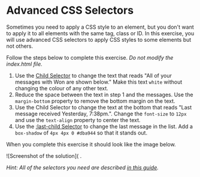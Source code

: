 # Advanced CSS Selectors

Sometimes you need to apply a CSS style to an element, but you don't want to apply it to all elements with the same tag, class or ID. In this exercise, you will use advanced CSS selectors to apply CSS styles to some elements but not others.

Follow the steps below to complete this exercise. _Do not modify the index.html file._

1. Use the [Child Selector](https://learn.shayhowe.com/advanced-html-css/complex-selectors/#child-selectors) to change the text that reads "All of your messages with Won are shown below." Make this text `white` without changing the colour of any other text.
2. Reduce the space between the text in step 1 and the messages. Use the `margin-bottom` property to remove the bottom margin on the text.
3. Use the Child Selector to change the text at the bottom that reads "Last message received Yesterday, 7:38pm.". Change the `font-size` to `12px` and use the `text-align` property to center the text.
4. Use the [:last-child Selector](https://learn.shayhowe.com/advanced-html-css/complex-selectors/#pseudo-classes) to change the last message in the list. Add a `box-shadow` of `4px 4px 0 #dba944` so that it stands out.

When you complete this exercise it should look like the image below.

![Screenshot of the solution](
.

_Hint: All of the selectors you need are described [in this guide](https://learn.shayhowe.com/advanced-html-css/complex-selectors/)._
